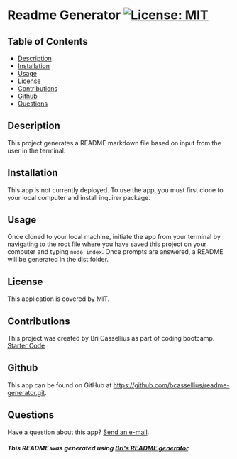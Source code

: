# Readme Generator [![License: MIT](https://img.shields.io/badge/License-MIT-yellow.svg)](https://opensource.org/licenses/MIT)

## Table of Contents
* [Description](#description)
* [Installation](#installation)
* [Usage](#usage)
* [License](#license)
* [Contributions](#contributing)
* [Github](#github)
* [Questions](#questions)

<a name='description'></a>
## Description
This project generates a README markdown file based on input from the user in the terminal.

<a name='installation'></a>
## Installation
This app is not currently deployed. To use the app, you must first clone to your local computer and install inquirer package.

<a name='usage'></a>
## Usage
Once cloned to your local machine, initiate the app from your terminal by navigating to the root file where you have saved this project on your computer and typing `node index`. Once prompts are answered, a README will be generated in the dist folder.

<a name='license'></a>
## License
This application is covered by MIT.

<a name='contributing'></a>
## Contributions
This project was created by Bri Cassellius as part of coding bootcamp. [Starter Code](https://github.com/coding-boot-camp/potential-enigma.git)

<a name='github'></a>
## Github
This app can be found on GitHub at https://github.com/bcassellius/readme-generator.git.

<a name='questions'></a>
## Questions
Have a question about this app? [Send an e-mail](mailto:bhilliker@gmail.com).

##### This README was generated using [Bri's README generator](https://github.com/bcassellius/readme-generator).
